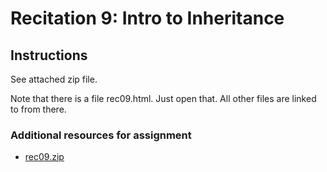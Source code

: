 # Recitation 9: Intro to Inheritance
## Instructions
See attached zip file.

Note that there is a file rec09.html. Just open that. All other files are linked to from there.

### Additional resources for assignment
* [rec09.zip](./rec09.zip)